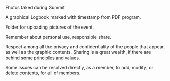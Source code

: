Fhotos taked during Summit

A graphical Logbook marked with timestamp from PDF program.

Folder for uploading pictures of the event.

Remember about personal use, responsible share. 

Respect among all the privacy and confidentiality of the people that appear, as well as the graphic contents. Sharing is a great wealth, if there are behind some principles and values.

Some issues can be resolved directly, as a member, to add, modify, or delete contents, for all of members.
